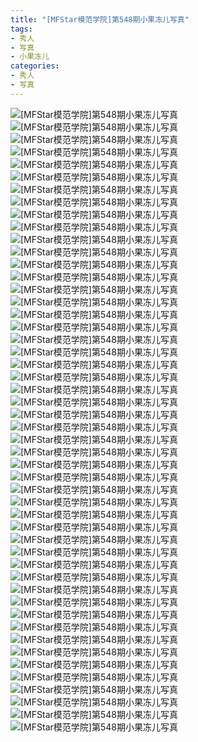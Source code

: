 ```yaml
---
title: "[MFStar模范学院]第548期小果冻儿写真"
tags: 
- 秀人
- 写真
- 小果冻儿
categories:
- 秀人
- 写真
---
```


![[MFStar模范学院]第548期小果冻儿写真](https://img.ilovese.xyz/1734719281757.webp)
![[MFStar模范学院]第548期小果冻儿写真](https://img.ilovese.xyz/1734719283482.webp)
![[MFStar模范学院]第548期小果冻儿写真](https://img.ilovese.xyz/1734719284843.webp)
![[MFStar模范学院]第548期小果冻儿写真](https://img.ilovese.xyz/1734719286923.webp)
![[MFStar模范学院]第548期小果冻儿写真](https://img.ilovese.xyz/1734719288682.webp)
![[MFStar模范学院]第548期小果冻儿写真](https://img.ilovese.xyz/1734719290939.webp)
![[MFStar模范学院]第548期小果冻儿写真](https://img.ilovese.xyz/1734719292616.webp)
![[MFStar模范学院]第548期小果冻儿写真](https://img.ilovese.xyz/1734719294407.webp)
![[MFStar模范学院]第548期小果冻儿写真](https://img.ilovese.xyz/1734719296189.webp)
![[MFStar模范学院]第548期小果冻儿写真](https://img.ilovese.xyz/1734719297775.webp)
![[MFStar模范学院]第548期小果冻儿写真](https://img.ilovese.xyz/1734719299623.webp)
![[MFStar模范学院]第548期小果冻儿写真](https://img.ilovese.xyz/1734719302057.webp)
![[MFStar模范学院]第548期小果冻儿写真](https://img.ilovese.xyz/1734719303856.webp)
![[MFStar模范学院]第548期小果冻儿写真](https://img.ilovese.xyz/1734719305788.webp)
![[MFStar模范学院]第548期小果冻儿写真](https://img.ilovese.xyz/1734719307211.webp)
![[MFStar模范学院]第548期小果冻儿写真](https://img.ilovese.xyz/1734719308946.webp)
![[MFStar模范学院]第548期小果冻儿写真](https://img.ilovese.xyz/1734719310954.webp)
![[MFStar模范学院]第548期小果冻儿写真](https://img.ilovese.xyz/1734719312711.webp)
![[MFStar模范学院]第548期小果冻儿写真](https://img.ilovese.xyz/1734719314638.webp)
![[MFStar模范学院]第548期小果冻儿写真](https://img.ilovese.xyz/1734719316436.webp)
![[MFStar模范学院]第548期小果冻儿写真](https://img.ilovese.xyz/1734719317833.webp)
![[MFStar模范学院]第548期小果冻儿写真](https://img.ilovese.xyz/1734719319707.webp)
![[MFStar模范学院]第548期小果冻儿写真](https://img.ilovese.xyz/1734719321576.webp)
![[MFStar模范学院]第548期小果冻儿写真](https://img.ilovese.xyz/1734719322930.webp)
![[MFStar模范学院]第548期小果冻儿写真](https://img.ilovese.xyz/1734719324404.webp)
![[MFStar模范学院]第548期小果冻儿写真](https://img.ilovese.xyz/1734719326577.webp)
![[MFStar模范学院]第548期小果冻儿写真](https://img.ilovese.xyz/1734719328430.webp)
![[MFStar模范学院]第548期小果冻儿写真](https://img.ilovese.xyz/1734719330073.webp)
![[MFStar模范学院]第548期小果冻儿写真](https://img.ilovese.xyz/1734719331680.webp)
![[MFStar模范学院]第548期小果冻儿写真](https://img.ilovese.xyz/1734719333075.webp)
![[MFStar模范学院]第548期小果冻儿写真](https://img.ilovese.xyz/1734719334451.webp)
![[MFStar模范学院]第548期小果冻儿写真](https://img.ilovese.xyz/1734719336271.webp)
![[MFStar模范学院]第548期小果冻儿写真](https://img.ilovese.xyz/1734719337976.webp)
![[MFStar模范学院]第548期小果冻儿写真](https://img.ilovese.xyz/1734719340249.webp)
![[MFStar模范学院]第548期小果冻儿写真](https://img.ilovese.xyz/1734719342043.webp)
![[MFStar模范学院]第548期小果冻儿写真](https://img.ilovese.xyz/1734719343989.webp)
![[MFStar模范学院]第548期小果冻儿写真](https://img.ilovese.xyz/1734719345514.webp)
![[MFStar模范学院]第548期小果冻儿写真](https://img.ilovese.xyz/1734719347076.webp)
![[MFStar模范学院]第548期小果冻儿写真](https://img.ilovese.xyz/1734719348903.webp)
![[MFStar模范学院]第548期小果冻儿写真](https://img.ilovese.xyz/1734719350688.webp)
![[MFStar模范学院]第548期小果冻儿写真](https://img.ilovese.xyz/1734719352385.webp)
![[MFStar模范学院]第548期小果冻儿写真](https://img.ilovese.xyz/1734719354101.webp)
![[MFStar模范学院]第548期小果冻儿写真](https://img.ilovese.xyz/1734719355490.webp)
![[MFStar模范学院]第548期小果冻儿写真](https://img.ilovese.xyz/1734719356960.webp)
![[MFStar模范学院]第548期小果冻儿写真](https://img.ilovese.xyz/1734719358779.webp)
![[MFStar模范学院]第548期小果冻儿写真](https://img.ilovese.xyz/1734719360189.webp)
![[MFStar模范学院]第548期小果冻儿写真](https://img.ilovese.xyz/1734719362231.webp)
![[MFStar模范学院]第548期小果冻儿写真](https://img.ilovese.xyz/1734719363887.webp)
![[MFStar模范学院]第548期小果冻儿写真](https://img.ilovese.xyz/1734719365919.webp)
![[MFStar模范学院]第548期小果冻儿写真](https://img.ilovese.xyz/1734719368126.webp)
